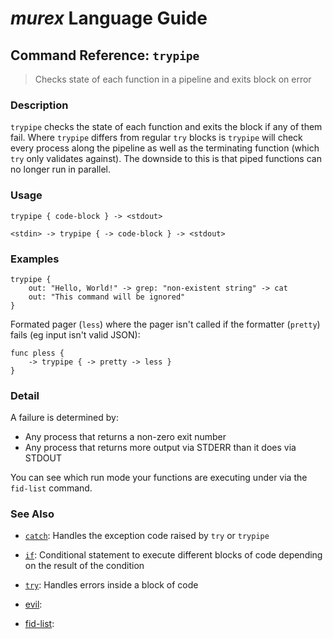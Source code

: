# _murex_ Language Guide

## Command Reference: `trypipe`

> Checks state of each function in a pipeline and exits block on error

### Description

`trypipe` checks the state of each function and exits the block if any of them
fail. Where `trypipe` differs from regular `try` blocks is `trypipe` will check
every process along the pipeline as well as the terminating function (which
`try` only validates against). The downside to this is that piped functions can
no longer run in parallel.

### Usage

    trypipe { code-block } -> <stdout>
    
    <stdin> -> trypipe { -> code-block } -> <stdout>

### Examples

    trypipe {
        out: "Hello, World!" -> grep: "non-existent string" -> cat
        out: "This command will be ignored"
    }
    
Formated pager (`less`) where the pager isn't called if the formatter (`pretty`) fails (eg input isn't valid JSON):

    func pless {
        -> trypipe { -> pretty -> less }
    }

### Detail

A failure is determined by:

* Any process that returns a non-zero exit number
* Any process that returns more output via STDERR than it does via STDOUT

You can see which run mode your functions are executing under via the `fid-list`
command.

### See Also

* [`catch`](../commands/catch.md):
  Handles the exception code raised by `try` or `trypipe` 
* [`if`](../commands/if.md):
  Conditional statement to execute different blocks of code depending on the result of the condition
* [`try`](../commands/try.md):
  Handles errors inside a block of code
* [evil](../commands/evil.md):
  
* [fid-list](../commands/fid-list.md):
  